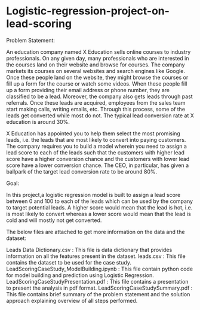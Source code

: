 # Logistic-regression-project-on-lead-scoring

Problem Statement:

An education company named X Education sells online courses to industry professionals. On any given day, many professionals who are interested in the courses land on their website and browse for courses. The company markets its courses on several websites and search engines like Google. Once these people land on the website, they might browse the courses or fill up a form for the course or watch some videos. When these people fill up a form providing their email address or phone number, they are classified to be a lead. Moreover, the company also gets leads through past referrals. Once these leads are acquired, employees from the sales team start making calls, writing emails, etc. Through this process, some of the leads get converted while most do not. The typical lead conversion rate at X education is around 30%. 

X Education has appointed you to help them select the most promising leads, i.e. the leads that are most likely to convert into paying customers. The company requires you to build a model wherein you need to assign a lead score to each of the leads such that the customers with higher lead score have a higher conversion chance and the customers with lower lead score have a lower conversion chance. The CEO, in particular, has given a ballpark of the target lead conversion rate to be around 80%.

Goal:

In this project,a logistic regression model is built to assign a lead score between 0 and 100 to each of the leads which can be used by the company to target potential leads. A higher score would mean that the lead is hot, i.e. is most likely to convert whereas a lower score would mean that the lead is cold and will mostly not get converted.

The below files are attached to get more information on the data and the dataset:

Leads Data Dictionary.csv : This file is data dictionary that provides information on all the features present in the dataset.
leads.csv : This file contains the dataset to be used for the case study.
LeadScoringCaseStudy_ModelBuilding.ipynb : This file contain python code for model building and prediction using Logistic Regression.
LeadScoringCaseStudyPresentation.pdf : This file contains a presentation to present the analysis in pdf format.
LeadScoringCaseStudySummary.pdf :  This file contains brief summary of the problem statement and the solution approach explaining overview of all steps performed.
